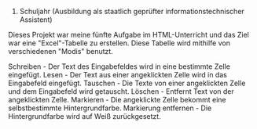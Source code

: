 1. Schuljahr (Ausbildung als staatlich geprüfter informationstechnischer Assistent)   

Dieses Projekt war meine fünfte Aufgabe im HTML-Unterricht und das
Ziel war eine "Excel"-Tabelle zu erstellen. Diese Tabelle wird mithilfe von verschiedenen "Modis" benutzt.

Schreiben 				- Der Text des Eingabefeldes wird in eine bestimmte Zelle eingefügt.
Lesen 					- Der Text aus einer angeklickten Zelle wird in das Eingabefeld eingefügt.
Tauschen 				- Die Texte von einer angeklickten Zelle und dem Eingabefeld wird getauscht.
Löschen					- Entfernt Text von der angeklickten Zelle.
Markieren				- Die angeklickte Zelle bekommt eine selbstbestimmte Hintergrundfarbe.
Markierung entfernen 	- Die Hintergrundfarbe wird auf Weiß zurückgesetzt.

